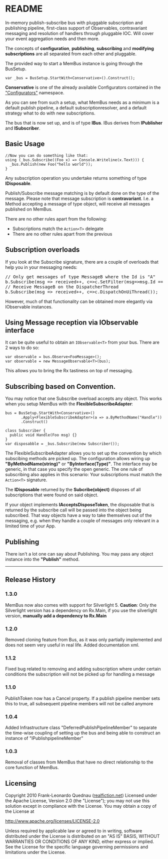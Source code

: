 # README #

In-memory publish-subscribe bus with pluggable subscription and publishing pipeline, first-class support of Observables, contravariant messaging and resolution of handlers through pluggable IOC.
Will cover your event aggregation needs and then more.

The concepts of __configuration__, __publishing__, __subscribing__ and __modifying subscriptions__ are all separated from each other and pluggable.

The provided way to start a MemBus instance is going through the BusSetup.

    var _bus = BusSetup.StartWith<Conservative>().Construct();

**Conservative** is one of the already available Configurators contained in the ["Configurators"](https://github.com/flq/MemBus/tree/master/MemBus/Configurators) namespace.

As you can see from such a setup, what MemBus needs as a minimum is a default publish pipeline, a default subscriptionresolver, and a default strategy what to do with new subscriptions.

The bus that is now set up, and is of type **IBus**. IBus derives from **IPublisher** and **ISubscriber**.

## Basic Usage

    //Now you can do something like that:
    using (_bus.Subscribe((Foo x) => Console.Writeline(x.Text))) {
      _bus.Publish(new Foo("hello world"));
    }

Any subscription operation you undertake returns something of type **IDisposable**.

Publish/Subscribe message matching is by default done on the type of the message. Please note that message subscription is **contravariant**. I.e. a Method accepting a message of type object, will receive all messages published on MemBus.

There are no other rules apart from the following:

* Subscriptions match the `Action<T>` delegate
* There are no other rules apart from the previous

## Subscription overloads
If you look at the Subscribe signature, there are a couple of overloads that help you in your messaging needs:

<pre>
// Only get messages of type MessageB where the Id is "A"
b.Subscribe<MessageB>(msg => received++, c=>c.SetFilter(msg=>msg.Id == "A"));
// Receive MessageB on the DispatcherThread
b.Subscribe<MessageB>(msg => received++, c=>c.DispatchOnUiThread());
</pre>

However, much of that functionality can be obtained more elegantly via IObservable instances.

## Using Message reception via IObservable interface
It can be quite useful to obtain an `IObservable<T>` from your bus. There are 2 ways to do so:

    var observable = bus.Observe<FooMessage>();
    var observable = new MessageObservable<T>(bus);

This allows you to bring the Rx tastiness on top of messaging.

## Subscribing based on Convention.

You may notice that one Subscribe overload accepts any object. This works when you setup MemBus with the **FlexibleSubscribeAdapter**:

    bus = BusSetup.StartWith<Conservative>()
           .Apply<FlexibleSubscribeAdapter>(a => a.ByMethodName("Handle"))
           .Construct()
    
    class Subscriber {
      public void Handle(Foo msg) {}
    }
    var disposabble = _bus.Subscribe(new Subscriber());

The FlexibleSubscribeAdapter allows you to set up the convention by which subscibing methods are picked up. The configuration allows wiring up **"ByMethodName(string)"** or **"ByInterface(Type)"**. The interface may be generic, in that case you specify the open generic. The one rule of subscribing also applies in this scenario: Your subscriptions must match the `Action<T>` signature.

The **IDisposable** returned by the **Subcribe(object)** disposes of all subscriptions that were found on said object.

If your object implements **IAcceptsDisposeToken**, the disposable that is returned by the subscribe call will be passed into the object being subscribed. That way objects have a way to take themselves out of the messaging, e.g. when they handle a couple of messages only relevant in a limited time of your App.

## Publishing

There isn't a lot one can say about Publishing. You may pass any object instance into the __"Publish"__ method.

<hr>

## Release History

### 1.3.0

MemBus now also comes with support for Silverlight 5. __Caution__: 
Only the Silverlight version has a dependency on Rx.Main, if you use the silverlight version, __manually add a dependency to Rx.Main__

### 1.2.0

Removed cloning feature from Bus, as it was only partially implemented and does not seem very useful in real life.
Added documentation xml.

### 1.1.2

Fixed bug related to removing and adding subscription where under certain conditions
the subscription will not be picked up for handling a message

### 1.1.0

PublishToken now has a Cancel property. 
If a publish pipeline member sets this to true, all subsequent pipeline members will not be called anymore

### 1.0.4

Added Infrastructure class "DeferredPublishPipelineMember" to separate the time-wise coupling of setting up the bus and being able
to construct an instance of "IPublishpipelineMember"

### 1.0.3

Removal of classes from MemBus that have no direct relationship to the core function of MemBus.

## Licensing ##

Copyright 2010 Frank-Leonardo Quednau ([realfiction.net](http://realfiction.net)) 
Licensed under the Apache License, Version 2.0 (the "License"); 
you may not use this solution except in compliance with the License. 
You may obtain a copy of the License at 

http://www.apache.org/licenses/LICENSE-2.0 

Unless required by applicable law or agreed to in writing, 
software distributed under the License is distributed on an "AS IS" 
BASIS, WITHOUT WARRANTIES OR CONDITIONS OF ANY KIND, either express or implied. 
See the License for the specific language governing permissions and limitations under the License. 